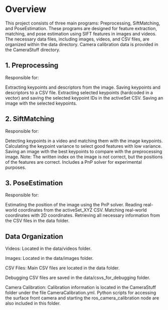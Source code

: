 # Overview
This project consists of three main programs: Preprocessing, SiftMatching, and PoseEstimation. These programs are designed for feature extraction, matching, and pose estimation using SIFT features in images and videos. The necessary data files, including images, videos, and CSV files, are organized within the data directory. Camera calibration data is provided in the CameraStuff directory.

## 1. Preprocessing
Responsible for:

Extracting keypoints and descriptors from the image.
Saving keypoints and descriptors to a CSV file.
Extracting selected keypoints (hardcoded in a vector) and saving the selected keypoint IDs in the activeSet CSV.
Saving an image with the selected keypoints.

## 2. SiftMatching
Responsible for:

Detecting keypoints in a video and matching them with the image keypoints.
Calculating the keypoint variance to select good features with low variance.
Saving an image with the best keypoints to compare with the preprocessing image.
Note: The written index on the image is not correct, but the positions of the features are correct.
Includes a PnP solver for experimental purposes.

## 3. PoseEstimation
Responsible for:

Estimating the position of the image using the PnP solver.
Reading real-world coordinates from the activeSet_XYZ CSV.
Matching real-world coordinates with 2D coordinates.
Retrieving all necessary information from the CSV files in the data folder.

## Data Organization
Videos: Located in the data/videos folder.

Images: Located in the data/images folder.

CSV Files:
Main CSV files are located in the data folder.

Debugging CSV files are saved in the data/csvs_for_debugging folder.

Camera Calibration: Calibration information is located in the CameraStuff folder under the file CameraCalibration.yml. Python scripts for accessing the surface front camera and starting the ros_camera_calibration node are also included in this folder.
